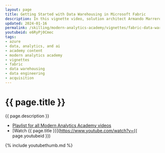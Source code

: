 ```yaml
---
layout: page
title: Getting Started with Data Warehousing in Microsoft Fabric
description: In this vignette video, solution architect Armando Marrero looks at building out a data warehouse in Microsoft Fabric based off our real-time analytics lab (https://aka.ms/lakehouselab) by building a pipeline to do data ingestion from the KQL database, and aggregate the data into a simple dimensional model.
updated: 2024-01-16
permalink: /skilling/modern-analytics-academy/vignettes/fabric-data-warehousing
youtubeid: e6RyPj0Cmec
tags: 
- azure
- data, analytics, and ai
- academy content
- modern analytics academy
- vignettes
- fabric
- data warehousing
- data engineering
- acquisition
---
```


# {{ page.title }}

{{ page.description }}

* [Playlist for all Modern Analytics Academy videos](https://www.youtube.com/playlist?list=PL8_VXqhvJI9DtxeuFmmQ0V6Z_zL0MXnnI)
* [Watch {{ page.title }}](https://www.youtube.com/watch?v={{ page.youtubeid }})

{% include youtubethumb.md %}
